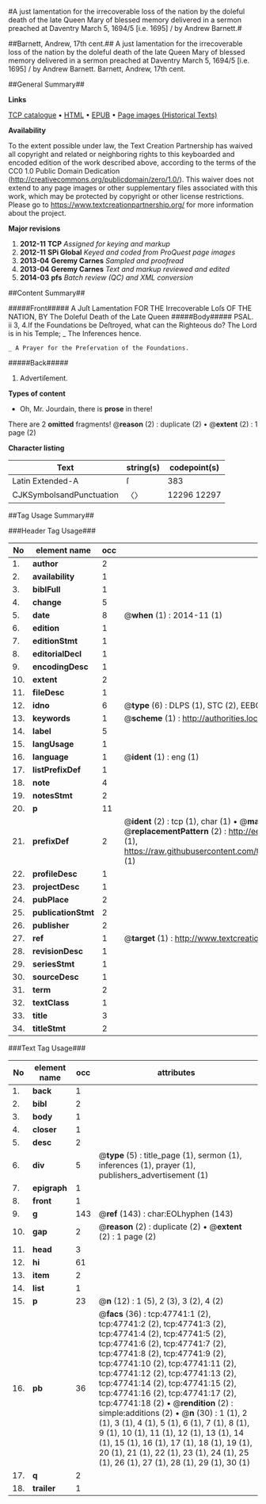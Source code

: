 #A just lamentation for the irrecoverable loss of the nation by the doleful death of the late Queen Mary of blessed memory delivered in a sermon preached at Daventry March 5, 1694/5 [i.e. 1695] / by Andrew Barnett.#

##Barnett, Andrew, 17th cent.##
A just lamentation for the irrecoverable loss of the nation by the doleful death of the late Queen Mary of blessed memory delivered in a sermon preached at Daventry March 5, 1694/5 [i.e. 1695] / by Andrew Barnett.
Barnett, Andrew, 17th cent.

##General Summary##

**Links**

[TCP catalogue](http://www.ota.ox.ac.uk/tcp/)  • 
[HTML](http://tei.it.ox.ac.uk/tcp/Texts-HTML/free/A31/A31009.html)  • 
[EPUB](http://tei.it.ox.ac.uk/tcp/Texts-EPUB/free/A31/A31009.epub) • 
[Page images (Historical Texts)](https://historicaltexts.jisc.ac.uk/eebo-11413990e)

**Availability**

To the extent possible under law, the Text Creation Partnership has waived all copyright and related or neighboring rights to this keyboarded and encoded edition of the work described above, according to the terms of the CC0 1.0 Public Domain Dedication (http://creativecommons.org/publicdomain/zero/1.0/). This waiver does not extend to any page images or other supplementary files associated with this work, which may be protected by copyright or other license restrictions. Please go to https://www.textcreationpartnership.org/ for more information about the project.

**Major revisions**

1. __2012-11__ __TCP__ *Assigned for keying and markup*
1. __2012-11__ __SPi Global__ *Keyed and coded from ProQuest page images*
1. __2013-04__ __Geremy Carnes__ *Sampled and proofread*
1. __2013-04__ __Geremy Carnes__ *Text and markup reviewed and edited*
1. __2014-03__ __pfs__ *Batch review (QC) and XML conversion*

##Content Summary##

#####Front#####
A Juſt Lamentation FOR THE Irrecoverable Loſs OF THE NATION, BY The Doleful Death of the Late Queen 
#####Body#####
PSAL. ii 3, 4.If the Foundations be Deſtroyed, what can the Righteous do? The Lord is in his Temple;
    _ The Inferences hence.

    _ A Prayer for the Preſervation of the Foundations.

#####Back#####

1. Advertiſement.

**Types of content**

  * Oh, Mr. Jourdain, there is **prose** in there!

There are 2 **omitted** fragments! 
 @__reason__ (2) : duplicate (2)  •  @__extent__ (2) : 1 page (2)

**Character listing**


|Text|string(s)|codepoint(s)|
|---|---|---|
|Latin Extended-A|ſ|383|
|CJKSymbolsandPunctuation|〈〉|12296 12297|

##Tag Usage Summary##

###Header Tag Usage###

|No|element name|occ|attributes|
|---|---|---|---|
|1.|__author__|2||
|2.|__availability__|1||
|3.|__biblFull__|1||
|4.|__change__|5||
|5.|__date__|8| @__when__ (1) : 2014-11 (1)|
|6.|__edition__|1||
|7.|__editionStmt__|1||
|8.|__editorialDecl__|1||
|9.|__encodingDesc__|1||
|10.|__extent__|2||
|11.|__fileDesc__|1||
|12.|__idno__|6| @__type__ (6) : DLPS (1), STC (2), EEBO-CITATION (1), OCLC (1), VID (1)|
|13.|__keywords__|1| @__scheme__ (1) : http://authorities.loc.gov/ (1)|
|14.|__label__|5||
|15.|__langUsage__|1||
|16.|__language__|1| @__ident__ (1) : eng (1)|
|17.|__listPrefixDef__|1||
|18.|__note__|4||
|19.|__notesStmt__|2||
|20.|__p__|11||
|21.|__prefixDef__|2| @__ident__ (2) : tcp (1), char (1)  •  @__matchPattern__ (2) : ([0-9\-]+):([0-9IVX]+) (1), (.+) (1)  •  @__replacementPattern__ (2) : http://eebo.chadwyck.com/downloadtiff?vid=$1&page=$2 (1), https://raw.githubusercontent.com/textcreationpartnership/Texts/master/tcpchars.xml#$1 (1)|
|22.|__profileDesc__|1||
|23.|__projectDesc__|1||
|24.|__pubPlace__|2||
|25.|__publicationStmt__|2||
|26.|__publisher__|2||
|27.|__ref__|1| @__target__ (1) : http://www.textcreationpartnership.org/docs/. (1)|
|28.|__revisionDesc__|1||
|29.|__seriesStmt__|1||
|30.|__sourceDesc__|1||
|31.|__term__|2||
|32.|__textClass__|1||
|33.|__title__|3||
|34.|__titleStmt__|2||


###Text Tag Usage###

|No|element name|occ|attributes|
|---|---|---|---|
|1.|__back__|1||
|2.|__bibl__|2||
|3.|__body__|1||
|4.|__closer__|1||
|5.|__desc__|2||
|6.|__div__|5| @__type__ (5) : title_page (1), sermon (1), inferences (1), prayer (1), publishers_advertisement (1)|
|7.|__epigraph__|1||
|8.|__front__|1||
|9.|__g__|143| @__ref__ (143) : char:EOLhyphen (143)|
|10.|__gap__|2| @__reason__ (2) : duplicate (2)  •  @__extent__ (2) : 1 page (2)|
|11.|__head__|3||
|12.|__hi__|61||
|13.|__item__|2||
|14.|__list__|1||
|15.|__p__|23| @__n__ (12) : 1 (5), 2 (3), 3 (2), 4 (2)|
|16.|__pb__|36| @__facs__ (36) : tcp:47741:1 (2), tcp:47741:2 (2), tcp:47741:3 (2), tcp:47741:4 (2), tcp:47741:5 (2), tcp:47741:6 (2), tcp:47741:7 (2), tcp:47741:8 (2), tcp:47741:9 (2), tcp:47741:10 (2), tcp:47741:11 (2), tcp:47741:12 (2), tcp:47741:13 (2), tcp:47741:14 (2), tcp:47741:15 (2), tcp:47741:16 (2), tcp:47741:17 (2), tcp:47741:18 (2)  •  @__rendition__ (2) : simple:additions (2)  •  @__n__ (30) : 1 (1), 2 (1), 3 (1), 4 (1), 5 (1), 6 (1), 7 (1), 8 (1), 9 (1), 10 (1), 11 (1), 12 (1), 13 (1), 14 (1), 15 (1), 16 (1), 17 (1), 18 (1), 19 (1), 20 (1), 21 (1), 22 (1), 23 (1), 24 (1), 25 (1), 26 (1), 27 (1), 28 (1), 29 (1), 30 (1)|
|17.|__q__|2||
|18.|__trailer__|1||
